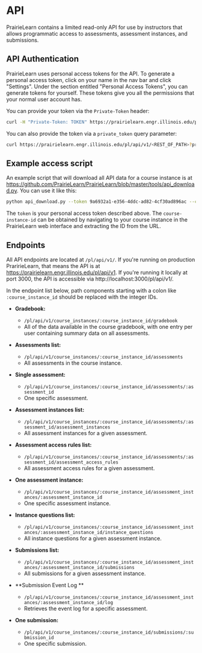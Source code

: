# API

PrairieLearn contains a limited read-only API for use by instructors that
allows programmatic access to assessments, assessment instances, and
submissions.

## API Authentication

PrairieLearn uses personal access tokens for the API. To generate a personal
access token, click on your name in the nav bar and click "Settings". Under
the section entitled "Personal Access Tokens", you can generate tokens for
yourself. These tokens give you all the permissions that your normal user
account has.

You can provide your token via the `Private-Token` header:

```sh
curl -H "Private-Token: TOKEN" https://prairielearn.engr.illinois.edu/pl/api/v1/<REST_OF_PATH>
```

You can also provide the token via a `private_token` query parameter:

```sh
curl https://prairielearn.engr.illinois.edu/pl/api/v1/<REST_OF_PATH>?private_token=TOKEN
```

## Example access script

An example script that will download all API data for a course instance is at <https://github.com/PrairieLearn/PrairieLearn/blob/master/tools/api_download.py>. You can use it like this:

```sh
python api_download.py --token 9a6932a1-e356-4ddc-ad82-4cf30ad896ac --course-instance-id 29832 --output-dir tam212fa18
```

The `token` is your personal access token described above. The `course-instance-id` can be obtained by navigating to your course instance in the PrairieLearn web interface and extracting the ID from the URL.

## Endpoints

All API endpoints are located at `/pl/api/v1/`. If you're running on
production PraririeLearn, that means the API is at
https://prairielearn.engr.illinois.edu/pl/api/v1. If you're running it locally
at port 3000, the API is accessible via http://localhost:3000/pl/api/v1/.

In the endpoint list below, path components starting with a colon like
`:course_instance_id` should be replaced with the integer IDs.

* **Gradebook:**
    - `/pl/api/v1/course_instances/:course_instance_id/gradebook`
    - All of the data available in the course gradebook, with one entry per user containing summary data on all assessments.

* **Assessments list:**
    - `/pl/api/v1/course_instances/:course_instance_id/assessments`
    - All assessments in the course instance.

* **Single assessment:**
    - `/pl/api/v1/course_instances/:course_instance_id/assessments/:assessment_id`
    - One specific assessment.

* **Assessment instances list:**
    - `/pl/api/v1/course_instances/:course_instance_id/assessments/:assessment_id/assessment_instances`
    - All assessment instances for a given assessment.

* **Assessment access rules list:**
    - `/pl/api/v1/course_instances/:course_instance_id/assessments/:assessment_id/assessment_access_rules`
    - All assessment access rules for a given assessment.

* **One assessment instance:**
    - `/pl/api/v1/course_instances/:course_instance_id/assessment_instances/:assessment_instance_id`
    - One specific assessment instance.

* **Instance questions list:**
    - `/pl/api/v1/course_instances/:course_instance_id/assessment_instances/:assessment_instance_id/instance_questions`
    - All instance questions for a given assessment instance.

* **Submissions list:**
    - `/pl/api/v1/course_instances/:course_instance_id/assessment_instances/:assessment_instance_id/submissions`
    - All submissions for a given assessment instance.

* **Submission Event Log **
    - `/pl/api/v1/course_instances/:course_instance_id/assessment_instances/:assessment_instance_id/log`
    - Retrieves the event log for a specific assessment.

* **One submission:**
    - `/pl/api/v1/course_instances/:course_instance_id/submissions/:submission_id`
    - One specific submission.
